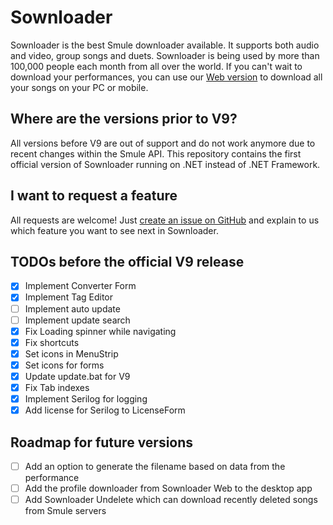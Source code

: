 # Sownloader
Sownloader is the best Smule downloader available. It supports both audio and video, group songs and duets. Sownloader is being used by more than 100,000 people each month from all over the world. If you can't wait to download your performances, you can use our [Web version](https://sownloader.com) to download all your songs on your PC or mobile.


## Where are the versions prior to V9?
All versions before V9 are out of support and do not work anymore due to recent changes within the Smule API. This repository contains the first official version of Sownloader running on .NET instead of .NET Framework. 

## I want to request a feature
All requests are welcome! Just [create an issue on GitHub](https://github.com/MarvinKlein1508/Sownloader/issues/new) and explain to us which feature you want to see next in Sownloader.

## TODOs before the official V9 release

- [x] Implement Converter Form
- [x] Implement Tag Editor
- [ ] Implement auto update
- [ ] Implement update search
- [x] Fix Loading spinner while navigating
- [x] Fix shortcuts
- [x] Set icons in MenuStrip
- [x] Set icons for forms
- [x] Update update.bat for V9
- [x] Fix Tab indexes
- [x] Implement Serilog for logging
- [x] Add license for Serilog to LicenseForm

## Roadmap for future versions
- [ ] Add an option to generate the filename based on data from the performance
- [ ] Add the profile downloader from Sownloader Web to the desktop app
- [ ] Add Sownloader Undelete which can download recently deleted songs from Smule servers